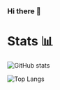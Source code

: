 ### Hi there 👋

<!--
**ken1000minus7/ken1000minus7** is a ✨ _special_ ✨ repository because its `README.md` (this file) appears on your GitHub profile.

Here are some ideas to get you started:

- 🔭 I’m currently working on ...
- 🌱 I’m currently learning ...
- 👯 I’m looking to collaborate on ...
- 🤔 I’m looking for help with ...
- 💬 Ask me about ...
- 📫 How to reach me: ...
- 😄 Pronouns: ...
- ⚡ Fun fact: ...
-->
<h1> Stats 📊 </h1>

![GitHub stats](https://github-readme-stats.vercel.app/api?username=ken1000minus7&show_icons=true&theme=tokyonight)

![Top Langs](https://github-readme-stats.vercel.app/api/top-langs/?username=ken1000minus7&layout=compact&theme=tokyonight)
